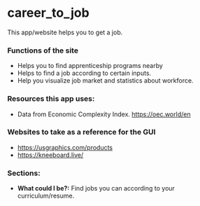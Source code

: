 # career_to_job
This app/website helps you to get a job.

### Functions of the site
- Helps you to find apprenticeship programs nearby
- Helps to find a job according to certain inputs.
- Help you visualize job market and statistics about workforce.

### Resources this app uses:
- Data from Economic Complexity Index. https://oec.world/en

### Websites to take as a reference for the GUI
- https://usgraphics.com/products
- https://kneeboard.live/

### Sections:
- **What could I be?:** Find jobs you can according to your curriculum/resume. 
